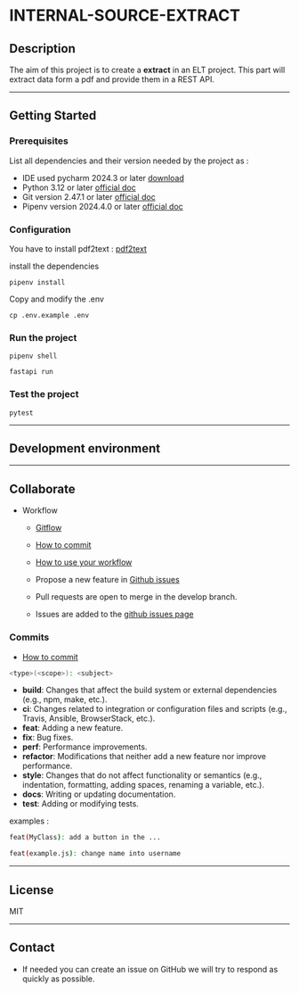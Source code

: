 # INTERNAL-SOURCE-EXTRACT

## Description

The aim of this project is to create a **extract** in an ELT project. This part will extract data form a pdf and provide them in a REST API.

---

## Getting Started

### Prerequisites

List all dependencies and their version needed by the project as :

* IDE used pycharm 2024.3 or later [download](https://www.jetbrains.com/pycharm/download/?section=windows)
* Python 3.12 or later [official doc](https://www.python.org/downloads/)
* Git version 2.47.1 or later [official doc](https://git-scm.com/)
* Pipenv version 2024.4.0 or later [official doc](https://pipenv.pypa.io/en/latest/)

### Configuration

You have to install pdf2text : [pdf2text](https://www.xpdfreader.com/download.html)

install the dependencies
````shell
pipenv install
````

Copy and modify the .env
````shell
cp .env.example .env
````

### Run the project

````shell
pipenv shell
````

````shell
fastapi run
````

### Test the project

````shell
pytest
````

---

## Development environment

---

## Collaborate

* Workflow
    * [Gitflow](https://www.atlassian.com/fr/git/tutorials/comparing-workflows/gitflow-workflow#:~:text=Gitflow%20est%20l'un%20des,les%20hotfix%20vers%20la%20production.)
    * [How to commit](https://www.conventionalcommits.org/en/v1.0.0/)
    * [How to use your workflow](https://nvie.com/posts/a-successful-git-branching-model/)

    * Propose a new feature in [Github issues](https://github.com/CPNV-ES-BI1-SBB/EXTERNAL-SOURCE-LOAD-DATALAKE/issues)
    * Pull requests are open to merge in the develop branch.
    * Issues are added to the [github issues page](https://github.com/CPNV-ES-BI1-SBB/EXTERNAL-SOURCE-LOAD-DATALAKE/issues)

### Commits
* [How to commit](https://www.conventionalcommits.org/en/v1.0.0/)
```bash
<type>(<scope>): <subject>
```

- **build**: Changes that affect the build system or external dependencies (e.g., npm, make, etc.).
- **ci**: Changes related to integration or configuration files and scripts (e.g., Travis, Ansible, BrowserStack, etc.).
- **feat**: Adding a new feature.
- **fix**: Bug fixes.
- **perf**: Performance improvements.
- **refactor**: Modifications that neither add a new feature nor improve performance.
- **style**: Changes that do not affect functionality or semantics (e.g., indentation, formatting, adding spaces, renaming a variable, etc.).
- **docs**: Writing or updating documentation.
- **test**: Adding or modifying tests.

examples :
```bash
feat(MyClass): add a button in the ...
````
```bash
feat(example.js): change name into username
````

---

## License
MIT

---

## Contact

* If needed you can create an issue on GitHub we will try to respond as quickly as possible.